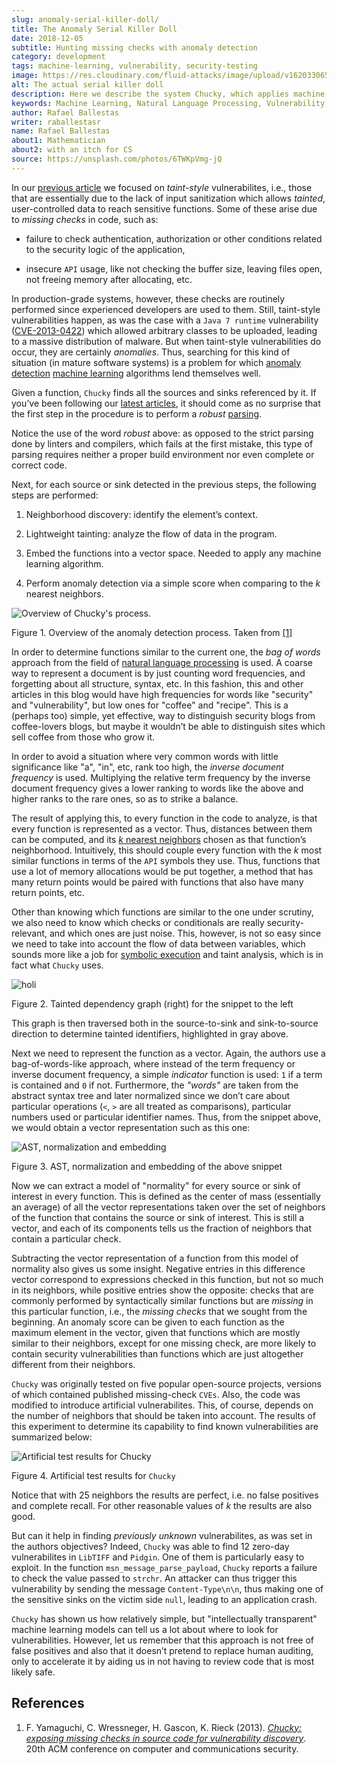 ```yaml
---
slug: anomaly-serial-killer-doll/
title: The Anomaly Serial Killer Doll
date: 2018-12-05
subtitle: Hunting missing checks with anomaly detection
category: development
tags: machine-learning, vulnerability, security-testing
image: https://res.cloudinary.com/fluid-attacks/image/upload/v1620330658/blog/anomaly-serial-killer-doll/cover_k3xhjm.webp
alt: The actual serial killer doll
description: Here we describe the system Chucky, which applies machine learning and natural language processing techniques to find missing-check related vulnerabilities.
keywords: Machine Learning, Natural Language Processing, Vulnerability, Anomaly Detection, Nearest Neighbors, Missing Check, Security, Ethical Hacking, Pentesting
author: Rafael Ballestas
writer: raballestasr
name: Rafael Ballestas
about1: Mathematician
about2: with an itch for CS
source: https://unsplash.com/photos/6TWKpVmg-jQ
---
```


In our [previous article](../exploit-code-graph/)
we focused on *taint-style* vulnerabilites, i.e.,
those that are essentially due to the lack of input sanitization
which allows *tainted*, user-controlled data
to reach sensitive functions.
Some of these arise due to *missing checks* in code, such as:

- failure to check authentication, authorization or other conditions
  related to the security logic of the application,

- insecure `API` usage, like not checking the buffer size, leaving
  files open, not freeing memory after allocating, etc.

In production-grade systems, however,
these checks are routinely performed since
experienced developers are used to them.
Still, taint-style vulnerabilities happen,
as was the case with a `Java 7 runtime`
vulnerability ([CVE-2013-0422](https://cve.mitre.org/cgi-bin/cvename.cgi?name=CVE-2013-0422))
which allowed arbitrary classes to be uploaded,
leading to a massive distribution of malware.
But when taint-style vulnerabilities do occur, they are certainly *anomalies*.
Thus, searching for this kind of situation
(in mature software systems) is a problem
for which [anomaly detection](../machine-learning-hack/#anomaly-detection-approaches)
[machine learning](../crash-course-machine-learning/#anomaly-detection-via-k-nearest-neighbors)
algorithms
lend themselves well.

Given a function,
`Chucky` finds all the sources and sinks referenced by it.
If you’ve been following our [latest articles](../tags/machine-learning/),
it should come as no surprise that the first step in the procedure
is to perform a *robust* [parsing](../pars-orationis-secura/).

Notice the use of the word *robust* above:
as opposed to the strict parsing done by linters and compilers,
which fails at the first mistake,
this type of parsing requires
neither a proper build environment
nor even complete or correct code.

Next, for each source or sink detected in the previous steps,
the following steps are performed:

1. Neighborhood discovery: identify the element’s context.

2. Lightweight tainting: analyze the flow of data in the program.

3. Embed the functions into a vector space. Needed to apply any machine
    learning algorithm.

4. Perform anomaly detection via a simple score when comparing to the
    *k* nearest neighbors.

<div class="imgblock">

![Overview of Chucky's process.](https://res.cloudinary.com/fluid-attacks/image/upload/v1620330656/blog/anomaly-serial-killer-doll/process_abczu9.webp)

<div class="title">

Figure 1. Overview of the anomaly detection process. Taken from
[\[1\]](#r1)

</div>

In order to determine functions similar to the current one,
the *bag of words* approach from the field of
[natural language processing](https://en.wikipedia.org/wiki/Natural_language_processing)
is used.
A coarse way to represent a document is by just counting word frequencies,
and forgetting about all structure, syntax, etc.
In this fashion,
this and other articles in this blog
would have high frequencies for words like "security" and "vulnerability",
but low ones for "coffee" and "recipe".
This is a (perhaps too) simple, yet effective, way
to distinguish security blogs from coffee-lovers blogs,
but maybe it wouldn’t be able to distinguish
sites which sell coffee from those who grow it.

In order to avoid a situation where
very common words with little significance like "a", "in", etc,
rank too high, the *inverse document frequency* is used.
Multiplying the relative term frequency by the inverse document frequency
gives a lower ranking to words like the above and
higher ranks to the rare ones, so as to strike a balance.

The result of applying this, to every function in the code to analyze,
is that every function is represented as a vector.
Thus, distances between them can be computed,
and its [*k* nearest neighbors](../crash-course-machine-learning/#anomaly-detection-via-k-nearest-neighbors)
chosen as that function’s neighborhood.
Intuitively, this should couple every function
with the *k* most similar functions in terms of the `API` symbols they use.
Thus, functions that use a lot of memory allocations would be put together,
a method that has many return points
would be paired with functions that also have many return points, etc.

Other than knowing which functions are similar to the one under scrutiny,
we also need to know which checks or conditionals
are really security-relevant, and which ones are just noise.
This, however, is not so easy since we need to take into account
the flow of data between variables,
which sounds more like a job for [symbolic execution](../symbolic-execution-mortals)
and taint analysis, which is in fact what `Chucky` uses.

<div class="imgblock">

![holi](https://res.cloudinary.com/fluid-attacks/image/upload/v1620330657/blog/anomaly-serial-killer-doll/taint_u8oilr.webp)

<div class="title">

Figure 2. Tainted dependency graph (right) for the snippet to the left

</div>

</div>

This graph is then traversed both in the source-to-sink
and sink-to-source direction to determine tainted identifiers,
highlighted in gray above.

Next we need to represent the function as a vector.
Again, the authors use a bag-of-words-like approach,
where instead of the term frequency or inverse document frequency,
a simple *indicator* function is used:
`1` if a term is contained and `0` if not.
Furthermore, the *"words"* are taken from the abstract syntax tree
and later normalized since we don’t care about particular operations
(`<`, `>` are all treated as comparisons),
particular numbers used or particular identifier names.
Thus, from the snippet above,
we would obtain a vector representation such as this one:

<div class="imgblock">

![AST, normalization and embedding](https://res.cloudinary.com/fluid-attacks/image/upload/v1620330656/blog/anomaly-serial-killer-doll/embed_skmtja.webp)

<div class="title">

Figure 3. AST, normalization and embedding of the above snippet

</div>

</div>

Now we can extract a model of "normality"
for every source or sink of interest in every function.
This is defined as the center of mass (essentially an average)
of all the vector representations
taken over the set of neighbors of the function
that contains the source or sink of interest.
This is still a vector, and each of its components
tells us the fraction of neighbors that contain a particular check.

Subtracting the vector representation of a function
from this model of normality also gives us some insight.
Negative entries in this difference vector
correspond to expressions checked in this function,
but not so much in its neighbors,
while positive entries show the opposite:
checks that are commonly performed by syntactically similar functions
but are *missing* in this particular function,
i.e., the *missing checks* that we sought from the beginning.
An anomaly score can be given to each function
as the maximum element in the vector,
given that functions which are mostly similar to their neighbors,
except for one missing check,
are more likely to contain security vulnerabilities
than functions which are just altogether different from their neighbors.

`Chucky` was originally tested on five popular open-source projects,
versions of which contained published missing-check `CVEs`.
Also, the code was modified to introduce artificial vulnerabilites.
This, of course, depends on the number of neighbors
that should be taken into account.
The results of this experiment to determine its capability
to find known vulnerabilities are summarized below:

<div class="imgblock">

![Artificial test results for Chucky](https://res.cloudinary.com/fluid-attacks/image/upload/v1620330656/blog/anomaly-serial-killer-doll/results_zjae1t.webp)

<div class="title">

Figure 4. Artificial test results for `Chucky`

</div>

</div>

Notice that with 25 neighbors the results are perfect, i.e.
no false positives and complete recall.
For other reasonable values of *k* the results are also good.

But can it help in finding *previously unknown* vulnerabilites,
as was set in the authors objectives?
Indeed, `Chucky` was able to find 12 zero-day vulnerabilites
in `LibTIFF` and `Pidgin`.
One of them is particularly easy to exploit.
In the function `msn_message_parse_payload`,
`Chucky` reports a failure to check the value passed to `strchr`.
An attacker can thus trigger this vulnerability
by sending the message `Content-Type\n\n`,
thus making one of the sensitive sinks on the victim side `null`,
leading to an application crash.

`Chucky` has shown us how relatively simple,
but "intellectually transparent" machine learning models
can tell us a lot about where to look for vulnerabilities.
However, let us remember that this approach
is not free of false positives and also
that it doesn’t pretend to replace human auditing,
only to accelerate it
by aiding us in not having to review code that is most likely safe.

## References

1. F. Yamaguchi, C. Wressneger, H. Gascon, K. Rieck (2013). [*Chucky:
    exposing missing checks in source code for vulnerability
    discovery*](https://user.informatik.uni-goettingen.de/~krieck/docs/2013-ccs.pdf).
    20th ACM conference on computer and communications security.

